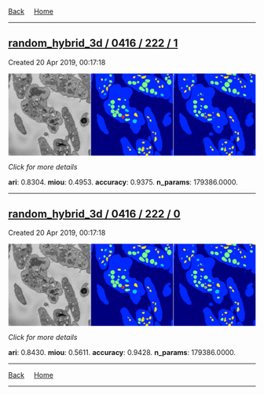 
[Back](..)&nbsp;&nbsp;&nbsp;&nbsp;&nbsp;[Home](https://leapmanlab.github.io/snapshots)

---

<div class="summary"><a href="1"><h2>random_hybrid_3d / 0416 / 222 / 1</h2></a><p>Created 20 Apr 2019, 00:17:18
</p><a href="1"><img src="1/media/summary.png" align="center"></a><p>
<i>Click for more details</i>
</p></div>

**ari**: 0.8304. **miou**: 0.4953. **accuracy**: 0.9375. **n_params**: 179386.0000. 

---

<div class="summary"><a href="0"><h2>random_hybrid_3d / 0416 / 222 / 0</h2></a><p>Created 20 Apr 2019, 00:17:18
</p><a href="0"><img src="0/media/summary.png" align="center"></a><p>
<i>Click for more details</i>
</p></div>

**ari**: 0.8430. **miou**: 0.5611. **accuracy**: 0.9428. **n_params**: 179386.0000. 

---

[Back](..)&nbsp;&nbsp;&nbsp;&nbsp;&nbsp;[Home](https://leapmanlab.github.io/snapshots)

---